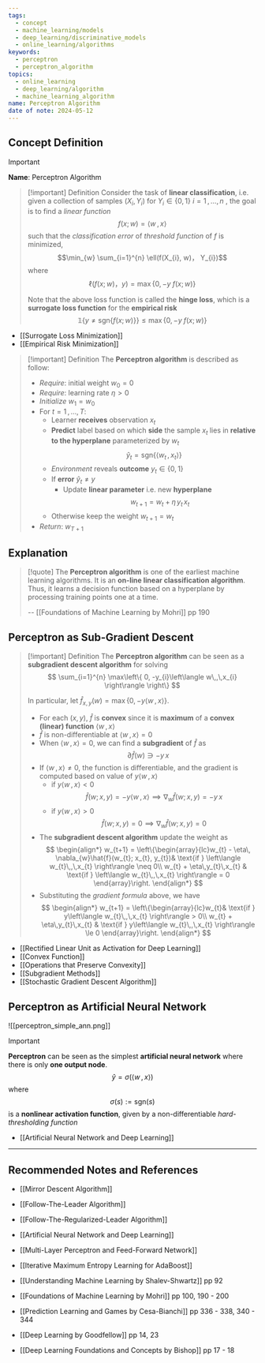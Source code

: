 ```yaml
---
tags:
  - concept
  - machine_learning/models
  - deep_learning/discriminative_models
  - online_learning/algorithms
keywords:
  - perceptron
  - perceptron_algorithm
topics:
  - online_learning
  - deep_learning/algorithm
  - machine_learning_algorithm
name: Perceptron Algorithm
date of note: 2024-05-12
---
```


## Concept Definition

>[!important]
>**Name**: Perceptron Algorithm

>[!important] Definition
>Consider the task of **linear classification**, i.e. given a collection of samples $(X_{i},Y_{i})$ for $Y_{i} \in \{ 0,1 \}$ $i=1 \,{,}\ldots{,}\,n$ , the goal is to find a *linear function* $$f(x; w) = \left\langle  w\,,\, x   \right\rangle$$ such that the *classification error* of *threshold function* of $f$ is minimized, $$\min_{w} \sum_{i=1}^{n} \ell(f(X_{i}, w)， Y_{i})$$ where $$\ell(f(x; w)， y) = \max\left\{ 0, -y\;f(x;w) \right\}$$
>
>Note that the above loss function is called the **hinge loss**, which is a **surrogate loss function** for the **empirical risk**
>$$
> \mathbb{1}\left\{ y \neq \text{sgn}\left\{ f(x;w) \right\}  \right\}  \le  \max\left\{ 0, -y\;f(x;w) \right\} 
>$$

- [[Surrogate Loss Minimization]]
- [[Empirical Risk Minimization]]



>[!important] Definition
>The **Perceptron algorithm** is described as follow:
>- *Require*: initial weight $w_{0} = 0$
>- *Require*: learning rate $\eta >0$
>- *Initialize* $w_{1} = w_{0}$
>- For $t=1\,{,}\ldots{,}\,T$:
>	- Learner **receives** observation $x_{t}$
>	- **Predict** label based on which **side** the sample $x_{t}$ lies in **relative to the hyperplane** parameterized by $w_{t}$ $$\hat{y}_{t} = \text{sgn}\left\{ \left\langle  w_{t}\,,\,x_{t}    \right\rangle \right\} $$
>	- *Environment* reveals **outcome** $y_{t}\in \{ 0 ,1 \}$
>	- If **error** $\hat{y}_{t} \neq y$
>		- Update **linear parameter** i.e. new **hyperplane** $$w_{t+1} = w_{t} + \eta\, y_{t}\,x_{t}$$
>	- Otherwise keep the weight $w_{t+1} = w_{t}$
>- *Return*: $w_{T+1}$


## Explanation

>[!quote]
>The **Perceptron algorithm** is one of the earliest machine learning algorithms. It is an **on-line linear classification algorithm**. Thus, it learns a decision function based on a hyperplane by processing training points one at a time.
>
>-- [[Foundations of Machine Learning by Mohri]] pp 190


## Perceptron as Sub-Gradient Descent

>[!important] Definition
>The **Perceptron algorithm** can be seen as a **subgradient descent algorithm** for solving 
>$$
>\sum_{i=1}^{n} \max\left\{ 0, -y_{i}\left\langle  w\,,\,x_{i}    \right\rangle \right\} 
>$$
>
>In particular, let $\hat{f}_{x,y}(w) =  \max\left\{ 0, -y\left\langle  w\,,\,x    \right\rangle \right\}.$ 
>- For each $(x,y)$,  $\hat{f}$ is **convex** since it is **maximum** of a **convex (linear) function** $\left\langle  w\,,\,x    \right\rangle$
>- $\hat{f}$ is non-differentiable at $\left\langle  w\,,\, x   \right\rangle=0$
>- When $\left\langle  w\,,\, x   \right\rangle=0$, we can find a **subgradient** of $\hat{f}$ as $$\partial \hat{f}(w) \ni - y\,x$$
>- If $\left\langle  w\,,\,x    \right\rangle \neq 0$, the function is differentiable, and the gradient is computed based on value of $y\left\langle  w\,,\, x   \right\rangle$
>	- if $y\left\langle  w\,,\,  x \right\rangle < 0$  $$\hat{f}(w; x,y) = -y\left\langle  w\,,\,x    \right\rangle \implies  \nabla_{w} \hat{f}(w; x,y) = - y\,x$$
>	-  if $y\left\langle  w\,,\,  x \right\rangle > 0$  $$\hat{f}(w; x,y) = 0 \implies  \nabla_{w} \hat{f}(w; x,y) = 0$$
>- The **subgradient descent algorithm** update the weight as
>$$
>\begin{align*}
> w_{t+1} = \left\{\begin{array}{lc}w_{t} - \eta\, \nabla_{w}\hat{f}(w_{t}; x_{t}, y_{t})& \text{if }  \left\langle  w_{t}\,,\,x_{t} \right\rangle \neq 0\\ w_{t} + \eta\,y_{t}\,x_{t} & \text{if }  \left\langle  w_{t}\,,\,x_{t} \right\rangle = 0 \end{array}\right.
>\end{align*}
>$$
>- Substituting the *gradient formula* above, we have
>$$
>\begin{align*}
> w_{t+1} = \left\{\begin{array}{lc}w_{t}& \text{if } y\left\langle  w_{t}\,,\,x_{t} \right\rangle > 0\\ w_{t} + \eta\,y_{t}\,x_{t} & \text{if }  y\left\langle  w_{t}\,,\,x_{t} \right\rangle \le 0 \end{array}\right.
>\end{align*}
>$$

- [[Rectified Linear Unit as Activation for Deep Learning]]
- [[Convex Function]]
- [[Operations that Preserve Convexity]]
- [[Subgradient Methods]]
- [[Stochastic Gradient Descent Algorithm]]

## Perceptron as Artificial Neural Network

![[perceptron_simple_ann.png]]

>[!important] 
>**Perceptron** can be seen as the simplest **artificial neural network** where there is only **one output node**.
>$$
>\hat{y} = \sigma \left(\left\langle  w\,,\, x   \right\rangle\right)
>$$
>where $$\sigma(s) := \text{sgn}(s)$$ is a **nonlinear activation function**, given by a non-differentiable *hard-thresholding function*

- [[Artificial Neural Network and Deep Learning]]







-----------
##  Recommended Notes and References


- [[Mirror Descent Algorithm]]
- [[Follow-The-Leader Algorithm]]
- [[Follow-The-Regularized-Leader Algorithm]]

- [[Artificial Neural Network and Deep Learning]]
- [[Multi-Layer Perceptron and Feed-Forward Network]]
- [[Iterative Maximum Entropy Learning for AdaBoost]]


- [[Understanding Machine Learning by Shalev-Shwartz]] pp 92
- [[Foundations of Machine Learning by Mohri]] pp 100, 190 - 200
- [[Prediction Learning and Games by Cesa-Bianchi]] pp 336 - 338,  340 - 344

- [[Deep Learning by Goodfellow]]  pp 14, 23
- [[Deep Learning Foundations and Concepts by Bishop]] pp 17 - 18
